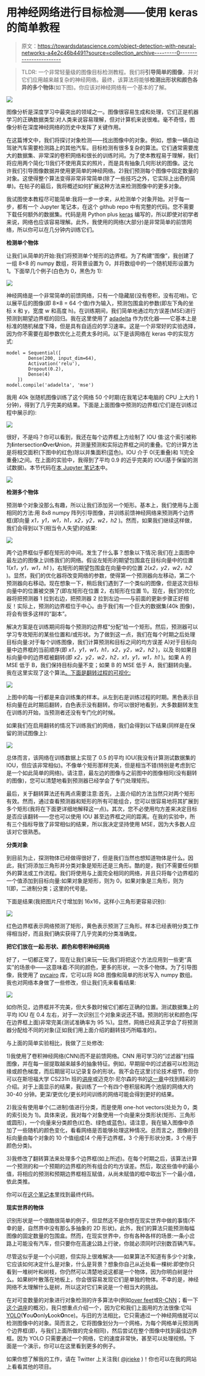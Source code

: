 # 用神经网络进行目标检测——使用 keras 的简单教程

> 原文：<https://towardsdatascience.com/object-detection-with-neural-networks-a4e2c46b4491?source=collection_archive---------0----------------------->

> TLDR: 一个非常轻量级的图像目标检测教程。我们将**引导简单的图像**，并对它们应用越来越复杂的神经网络。最终，该算法将能够**检测出形状和颜色各异的多个物体**(如下图)。你应该对神经网络有一个基本的了解。

![](img/5acd2b8fa4c637d242d486f4242968c3.png)

图像分析是深度学习中最突出的领域之一。图像很容易生成和处理，它们正是机器学习的正确数据类型:对人类来说容易理解，但对计算机来说很难。毫不奇怪，图像分析在深度神经网络的历史中发挥了关键作用。

在这篇博文中，我们将探讨对象检测——找出图像中的对象。例如，想象一辆自动驾驶汽车需要检测路上的其他汽车。目标检测有很多复杂的算法。它们通常需要庞大的数据集、非常深的卷积网络和很长的训练时间。为了使本教程易于理解，我们将应用两个简化:1)我们不使用真实的照片，而是具有抽象几何形状的图像。这允许我们引导图像数据并使用更简单的神经网络。2)我们预测每个图像中固定数量的对象。这使得整个算法变得非常非常简单(除了一些技巧之外，它实际上出奇的简单)。在帖子的最后，我将概述如何扩展这种方法来检测图像中的更多对象。

我试图使本教程尽可能简单:我将一步一步来，从检测单个对象开始。对于每一步，都有一个 Jupyter 笔记本，在这个 github repo 中有完整的代码。您不需要下载任何额外的数据集。代码是用 Python plus [keras](http://keras.io/) 编写的，所以即使对初学者来说，网络也应该容易理解。此外，我使用的网络(大部分)是非常简单的前馈网络，所以你可以在几分钟内训练它们。

**检测单个物体**

让我们从简单的开始:我们将预测单个矩形的边界框。为了构建“图像”，我创建了一组 8×8 的 numpy 数组，将背景设置为 0，并将数组中的一个随机矩形设置为 1。下面举几个例子(白色为 0，黑色为 1):

![](img/75d67d4da33142d1c05cb9515a5485fd.png)

神经网络是一个非常简单的前馈网络，只有一个隐藏层(没有卷积，没有花哨)。它以展平后的图像(即 8×8 = 64 个值)作为输入，预测包围盒的参数(即左下角的坐标 x 和 y，宽度 w 和高度 h)。在训练期间，我们简单地通过均方误差(MSE)进行预测到期望边界框的回归。我在这里使用了 [adadelta](https://arxiv.org/abs/1212.5701) 作为优化器——它基本上是标准的随机梯度下降，但是具有自适应的学习速率。这是一个非常好的实验选择，因为你不需要在超参数优化上花费太多时间。以下是该网络在 keras 中的实现方式:

```
model = Sequential([
        Dense(200, input_dim=64), 
        Activation('relu'), 
        Dropout(0.2), 
        Dense(4)
    ])
model.compile('adadelta', 'mse')
```

我用 40k 张随机图像训练了这个网络 50 个时期(在我笔记本电脑的 CPU 上大约 1 分钟)，得到了几乎完美的结果。下面是上面图像中预测的边界框(它们是在训练过程中展示的):

![](img/6f3e000912514f5a1517d13128494e75.png)

很好，不是吗？你可以看到，我还在每个边界框上方绘制了 IOU 值:这个索引被称为**I**intersection**O**ver**U**nion，并测量预测和实际边界框之间的重叠。它的计算方法是将相交面积(下图中的红色)除以并集面积(蓝色)。IOU 介于 0(无重叠)和 1(完全重叠)之间。在上面的实验中，我得到了平均 0.9 的近乎完美的 IOU(基于保留的测试数据)。本节代码在[本 Jupyter 笔记本](https://github.com/jrieke/shape-detection/blob/master/single-rectangle.ipynb)中。

![](img/0955065cee8fd96937e81ad454394cfc.png)

**检测多个物体**

预测单个对象没那么有趣，所以让我们添加另一个矩形。基本上，我们使用与上面相同的方法:用 8x8 numpy 阵列引导图像，并训练前馈神经网络来预测两个边界框(即向量 *x1，y1，w1，h1，x2，y2，w2，h2* )。然而，如果我们继续这样做，我们会得到以下(相当令人失望)的结果:

![](img/22b91599c95ab079249fa445429490ea.png)

两个边界框似乎都在矩形的中间。发生了什么事？想象以下情况:我们在上面图中最左边的图像上训练我们的网络。假设左矩形的期望包围盒在目标向量中的位置 1(*x1，y1，w1，h1* )，右矩形的期望包围盒在向量中的位置 2(*x2，y2，w2，h2* )。显然，我们的优化器将改变网络的参数，使得第一个预测器向左移动，第二个预测器向右移动。现在想象一下，稍后我们遇到了一个类似的图像，但是这次目标向量中的位置被交换了(即左矩形在位置 2，右矩形在位置 1)。现在，我们的优化器将把预测器 1 拉到右边，把预测器 2 拉到左边——与前面的更新步骤正好相反！实际上，预测的边界框位于中心。由于我们有一个巨大的数据集(40k 图像)，将会有很多这样的“副本”。

解决方案是在训练期间将每个预测的边界框“分配”给一个矩形。然后，预测器可以学习专攻矩形的某些位置和/或形状。为了做到这一点，我们在每个时期之后处理目标向量:对于每个训练图像，我们计算预测和目标之间的均方误差 A)对于目标向量中边界框的当前顺序(即 *x1，y1，w1，h1，x2，y2，w2，h2* )，以及 B)如果目标向量中的边界框被翻转(即 *x2，y2，w2，h2，x1，y1，w1，h1* )。如果 A 的 MSE 低于 B，我们保持目标向量不变；如果 B 的 MSE 低于 A，我们翻转向量。我在这里实现了这个算法[。下面是翻转过程的可视化:](https://github.com/jrieke/shape-detection/blob/master/two-rectangles-or-triangles.ipynb)

![](img/9a22b72beeecf2c99b9f5a8738f4690c.png)

上图中的每一行都是来自训练集的样本。从左到右是训练过程的时期。黑色表示目标向量在此时期后翻转，白色表示没有翻转。你可以很好地看到，大多数翻转发生在训练的开始，当预测者还没有专门化的时候。

如果我们在启用翻转的情况下训练我们的网络，我们会得到以下结果(同样是在保留的测试图像上):

![](img/25d5f4f3bd47b6b1acf84e4c9c39cea1.png)

总体而言，该网络在训练数据上实现了 0.5 的平均 IOU(我没有计算测试数据集的 IOU，但应该非常相似)。不像单个矩形那样完美，但是相当不错(特别是考虑到它是一个如此简单的网络)。请注意，最左边的图像与之前图中的图像相同(没有翻转的图像)，您可以清楚地看到预测器已经学会了专门处理矩形。

最后，关于翻转算法还有两点需要注意:首先，上面介绍的方法当然只对两个矩形有效。然而，通过查看预测器和矩形的所有可能组合，您可以很容易地将其扩展到多个矩形(我将在下面更详细地解释这一点)。其次，您不必使用均方差来决定目标是否应该翻转——您也可以使用 IOU 甚至边界框之间的距离。在我的实验中，所有三个指标导致了非常相似的结果，所以我决定坚持使用 MSE，因为大多数人应该对它很熟悉。

**分类对象**

到目前为止，探测物体已经做得很好了，但是我们当然也想知道物体是什么。因此，我们将添加三角形并分类对象是矩形还是三角形。酷的是，我们不需要任何额外的算法或工作流程。我们将使用与上面完全相同的网络，并且只将每个边界框的一个值添加到目标向量:如果对象是矩形，则为 0，如果对象是三角形，则为 1(即，二进制分类；这里的代号是。

下面是结果(我把图片尺寸增加到 16x16，这样小三角形更容易识别):

![](img/3bc2b105ec18d80718b1d0e505c71cb2.png)

红色边界框表示网络预测了矩形，黄色表示预测了三角形。样本已经表明分类工作得相当好，而且我们确实获得了几乎完美的分类准确度。

**把它们放在一起:形状、颜色和卷积神经网络**

好了，一切都正常了，现在让我们来玩一玩:我们将把这个方法应用到一些更“真实”的场景中——这意味着:不同的颜色，更多的形状，一次多个物体。为了引导图像，我使用了 [pycairo](https://cairographics.org/pycairo/) 库，它可以将 RGB 图像和简单的形状写入 numpy 数组。我也对网络本身做了一些修改，但让我们先来看看结果:

![](img/5acd2b8fa4c637d242d486f4242968c3.png)

如你所见，边界框并不完美，但大多数时候它们都在正确的位置。测试数据集上的平均 IOU 在 0.4 左右，对于一次识别三个对象来说还不错。预测的形状和颜色(写在边界框上面)非常完美(测试准确率为 95 %)。显然，网络已经真正学会了将预测器分配给不同的对象(正如我们用上面介绍的翻转技巧所瞄准的)。

与上面的简单实验相比，我做了三处修改:

1)我使用了卷积神经网络(CNN)而不是前馈网络。CNN 用可学习的“过滤器”扫描图像，并在每一层提取越来越多的抽象特征。例如，早期层中的过滤器可以检测边缘或颜色梯度，而后期层可以记录复杂的形状。我不会在这里讨论技术细节，但你可以在斯坦福大学 CS231n 班的[讲座](http://cs231n.stanford.edu/syllabus.html)或迈克尔·尼尔森的书的[这一章](http://neuralnetworksanddeeplearning.com/chap6.html)中找到精彩的介绍。对于上面显示的结果，我训练了一个有四个卷积层和两个池层的网络大约 30-40 分钟。更深/更优化/更长时间训练的网络可能会得到更好的结果。

2)我没有使用单个(二进制)值进行分类，而是使用 one-hot vectors(处处为 0，类的索引处为 1)。具体来说，我对每个对象使用一个向量来分类形状(矩形、三角形或圆形)，一个向量来分类颜色(红色、绿色或蓝色)。请注意，我在输入图像中添加了一些随机的颜色变化，看看网络是否能够处理这种情况。总而言之，图像的目标向量由每个对象的 10 个值组成(4 个用于边界框，3 个用于形状分类，3 个用于颜色分类)。

3)我修改了翻转算法来处理多个边界框(如上所述)。在每个时期之后，该算法计算一个预测的和一个预期的边界框的所有组合的均方误差。然后，取这些值中的最小值，将相应的预测和预期边界框相互赋值，从尚未赋值的框中取出下一个最小值，依此类推。

你可以在[这个笔记本](https://github.com/jrieke/shape-detection/blob/master/color-multiple-shapes.ipynb)里找到最终代码。

**现实世界的物体**

识别形状是一个很酷很简单的例子，但显然这不是你想在现实世界中做的事情(不幸的是，自然界中没有那么多抽象的 2D 形状)。此外，我们的算法只能预测每幅图像的固定数量的包围盒。然而，在现实世界中，你有各种各样的场景:一条小岔路上可能没有汽车，但只要你在高速公路上行驶，你就必须同时识别数百辆汽车。

尽管这似乎是一个小问题，但实际上很难解决——如果算法不知道有多少个对象，它应该如何决定什么是对象，什么是背景？想象你自己从近处看一棵树:即使你只看到一堆树叶和树枝，你仍然可以清楚地说这都是一个物体，因为你明白树是什么。如果树叶散落在地板上，你会很容易发现它们是单独的物体。不幸的是，神经网络不太理解什么是树，所以这对它们来说是一个相当大的挑战。

在对可变数量的对象进行对象检测的许多算法中(例如[over feet](http://arxiv.org/abs/1312.6229)或[R-CNN](https://people.eecs.berkeley.edu/~rbg/papers/r-cnn-cvpr.pdf)；看一下[这个讲座](http://cs231n.stanford.edu/slides/winter1516_lecture8.pdf)的概况)，我只想重点介绍一个，因为它和我们上面用的方法很像:它叫[YOLO](http://arxiv.org/abs/1506.02640)(**Y**ou**O**only**L**ook**O**nce)。与旧的方法相比，它只需通过一个神经网络就可以检测图像中的对象。简而言之，它将图像划分为一个网格，为每个网格单元预测两个边界框(即，与我们上面所做的完全相同)，然后尝试在整个图像中找到最佳边界框。因为 YOLO 只需要通过一个网络，它的速度非常快，甚至可以处理视频。下面是一个演示，你可以在这里看到更多的例子。

如果你想了解我的工作，请在 Twitter 上关注我( [@jrieke](https://twitter.com/jrieke) )！你也可以在我的网站上看看其他的项目。